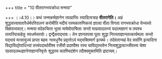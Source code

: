 +++
title = "10 वीतरागभयक्रोधा मन्मया"

+++
।।4.10।। कथं जन्मकर्मज्ञानेन त्वत्प्राप्तिः स्यादित्यत्राह **वीतरागेति।**
अहं शुद्धसत्त्वावतारैर्धर्मपरिपालनं करोमीति मदीयं परमकारुणिकत्वं
ज्ञात्वा वीता विगता रागभयक्रोधा येभ्यस्ते विक्षेपाभावात्। मन्मया
मदेकचित्ता भूत्वा मामेवोपाश्रिताः सन्तो मत्प्रसादलभ्यं यदात्मज्ञानं च
तपश्च तत्परिपाकहेतुः स्वधर्मस्तयोः। द्वन्द्वैकवद्भावः। तेन ज्ञानतपसा
पूताः शुद्धा निरस्ताज्ञानतत्कार्यमलाः सन्तो मद्भावं मत्सायुज्यं प्राप्ता
बहवः नत्वधुनैव प्रवृत्तोऽयं मद्भक्तिमार्ग इत्यर्थः। तदेवंतान्यहं वेद
सर्वाणि इत्यादिना विद्याविद्योपाधिभ्यां तत्त्वंपदार्थावीश्व रजीवौ
प्रदर्श्येश्व रस्य चाविद्याभावेन नित्यशुद्धत्वाज्जीवस्य चेश्व
रप्रसादलब्धज्ञानेनाज्ञाननिवृत्तेः शुद्धस्य सतश्चिदंशेन तदैक्यमुक्तमिति
द्रष्टव्यम्।
